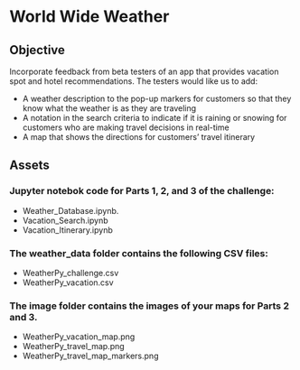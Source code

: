 # World Wide Weather

## Objective 
Incorporate feedback from beta testers of an app that provides vacation spot and hotel recommendations. The testers would like us to add: 
* A weather description to the pop-up markers for customers so that they know what the weather is as they are traveling
* A notation in the search criteria to indicate if it is raining or snowing for customers who are making travel decisions in real-time
* A map that shows the directions for customers’ travel itinerary

## Assets
### Jupyter notebok code for Parts 1, 2, and 3 of the challenge:
* Weather_Database.ipynb.
* Vacation_Search.ipynb
* Vacation_Itinerary.ipynb

### The weather_data folder contains the following CSV files:
* WeatherPy_challenge.csv
* WeatherPy_vacation.csv

### The image folder contains the images of your maps for Parts 2 and 3.
* WeatherPy_vacation_map.png
* WeatherPy_travel_map.png
* WeatherPy_travel_map_markers.png

